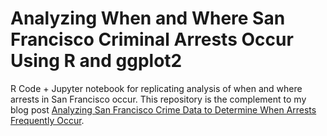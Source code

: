 # Analyzing When and Where San Francisco Criminal Arrests Occur Using R and ggplot2

R Code + Jupyter notebook for replicating analysis of when and where arrests in San Francisco occur. This repository is the complement to my blog post [Analyzing San Francisco Crime Data to Determine When Arrests Frequently Occur](http://minimaxir.com/2015/12/sf-arrests/).